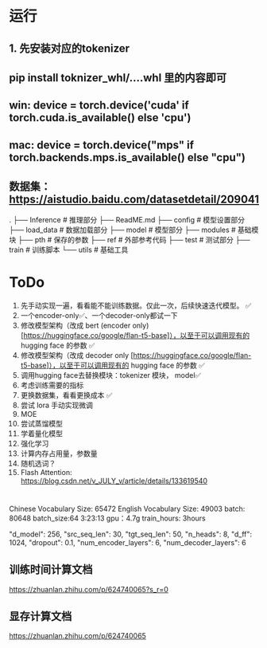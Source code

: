 
# 运行

## 1. 先安装对应的tokenizer
## pip install toknizer_whl/....whl 里的内容即可

## win: device = torch.device('cuda' if torch.cuda.is_available() else 'cpu')
## mac: device = torch.device("mps" if torch.backends.mps.is_available() else "cpu")

## 数据集：https://aistudio.baidu.com/datasetdetail/209041

.
├── Inference  # 推理部分
├── ReadME.md
├── config     # 模型设置部分
├── load_data  # 数据加载部分
├── model      # 模型部分
├── modules    # 基础模块
├── pth        # 保存的参数
├── ref        # 外部参考代码
├── test       # 测试部分
├── train      # 训练脚本
└── utils      # 基础工具



# ToDo
1. 先手动实现一遍，看看能不能训练数据。仅此一次，后续快速迭代模型。 ✅
2. 一个encoder-only✅、一个decoder-only都试一下
3. 修改模型架构（改成 bert (encoder only) [https://huggingface.co/google/flan-t5-base]），以至于可以调用现有的 hugging face 的参数 ✅
4. 修改模型架构（改成 decoder only [https://huggingface.co/google/flan-t5-base]），以至于可以调用现有的 hugging face 的参数 ✅
5. 调用hugging face去替换模块：tokenizer 模块， model✅
6. 考虑训练需要的指标
7. 更换数据集，看看更换成本 ✅
8. 尝试 lora 手动实现微调
9. MOE
10. 尝试蒸馏模型
11. 学着量化模型
12. 强化学习
13. 计算内存占用量，参数量
14. 随机选词？
15. Flash Attention: https://blog.csdn.net/v_JULY_v/article/details/133619540




#
Chinese Vocabulary Size: 65472
English Vocabulary Size: 49003
batch: 80648
batch_size:64
3:23:13
gpu：4.7g
train_hours: 3hours


"d_model": 256,
"src_seq_len": 30,
"tgt_seq_len": 50,
"n_heads": 8,
"d_ff": 1024,
"dropout": 0.1,
"num_encoder_layers": 6,
"num_decoder_layers": 6

## 训练时间计算文档
https://zhuanlan.zhihu.com/p/624740065?s_r=0

## 显存计算文档
https://zhuanlan.zhihu.com/p/624740065